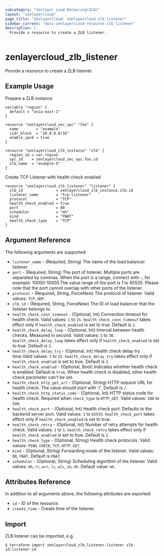 ```yaml
---
subcategory: "Zenlayer Load Balancing(ZLB)"
layout: "zenlayercloud"
page_title: "ZenlayerCloud: zenlayercloud_zlb_listener"
sidebar_current: "docs-zenlayercloud-resource-zlb_listener"
description: |-
  Provide a resource to create a ZLB listener.
---
```


# zenlayercloud_zlb_listener

Provide a resource to create a ZLB listener.

## Example Usage

Prepare a ZLB instance

```hcl
variable "region" {
  default = "asia-east-1"
}

resource "zenlayercloud_zec_vpc" "foo" {
  name        = "example"
  cidr_block  = "10.0.0.0/16"
  enable_ipv6 = true
}

resource "zenlayercloud_zlb_instance" "zlb" {
  region_id = var.region
  vpc_id    = zenlayercloud_zec_vpc.foo.id
  zlb_name  = "example-5"
}
```

Create TCP Listener with health check enabled

```hcl
resource "zenlayercloud_zlb_listener" "listener" {
  zlb_id               = zenlayercloud_zlb_instance.zlb.id
  listener_name        = "tcp-listener"
  protocol             = "TCP"
  health_check_enabled = true
  port                 = 80
  scheduler            = "mh"
  kind                 = "FNAT"
  health_check_type    = "TCP"
}
```

## Argument Reference

The following arguments are supported:

* `listener_name` - (Required, String) The name of the load balancer listener.
* `port` - (Required, String) The port of listener. Multiple ports are separated by commas. When the port is a range, connect with -, for example: 10000-10005.The value range of the port is 1 to 65535. Please note that the port cannot overlap with other ports of the listener.
* `protocol` - (Required, String, ForceNew) The protocol of listener. Valid values: `TCP`, `UDP`.
* `zlb_id` - (Required, String, ForceNew) The ID of load balancer that the listener belongs to.
* `health_check_conn_timeout` - (Optional, Int) Connection timeout for health check. Valid values: `1` to `15`. `health_check_conn_timeout` takes effect only if `health_check_enabled` is set to true. Default is `2`.
* `health_check_delay_loop` - (Optional, Int) Interval between health checks. Measured in second. Valid values: `3` to `30`. `health_check_delay_loop` takes effect only if `health_check_enabled` is set to true. Default is `3`.
* `health_check_delay_try` - (Optional, Int) Health check delay try time.Valid values: `1` to `15`. `health_check_delay_try` takes effect only if `health_check_enabled` is set to true. Default is `2`.
* `health_check_enabled` - (Optional, Bool) Indicates whether health check is enabled. Default is `true`. When health check is disabled, other health check parameter can't be set.
* `health_check_http_get_url` - (Optional, String) HTTP request URL for health check. The value should start with '/', Default is `/`.
* `health_check_http_status_code` - (Optional, Int) HTTP status code for health check. Required when `check_type` is `HTTP_GET`. Valid values: `100` to `599`.
* `health_check_port` - (Optional, Int) Health check port. Defaults to the backend server port. Valid values: `1` to `65535`. `health_check_port` takes effect only if `health_check_enabled` is set to true.
* `health_check_retry` - (Optional, Int) Number of retry attempts for health check. Valid values: `1` to `5`. `health_check_retry` takes effect only if `health_check_enabled` is set to true. Default is `2`.
* `health_check_type` - (Optional, String) Health check protocols. Valid values: `PING_CHECK`, `TCP`, `HTTP_GET`.
* `kind` - (Optional, String) Forwarding mode of the listener. Valid values: `DR`, `FNAT`. Default is `FNAT`.
* `scheduler` - (Optional, String) Scheduling algorithm of the listener. Valid values: `mh`, `rr`, `wrr`, `lc`, `wlc`, `sh`, `dh`. Default value: `mh`.

## Attributes Reference

In addition to all arguments above, the following attributes are exported:

* `id` - ID of the resource.
* `create_time` - Create time of the listener.


## Import

ZLB listener can be imported, e.g.

```
$ terraform import zenlayercloud_zlb_listener.listener zlb-id:listener-id
```

